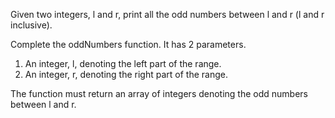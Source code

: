 Given two integers, l and r, print all the odd numbers between l and r (l and r inclusive).

Complete the oddNumbers function. It has 2 parameters.

1. An integer, l, denoting the left part of the range.
2. An integer, r, denoting the right part of the range.

The function must return an array of integers denoting the odd numbers between l and r.
